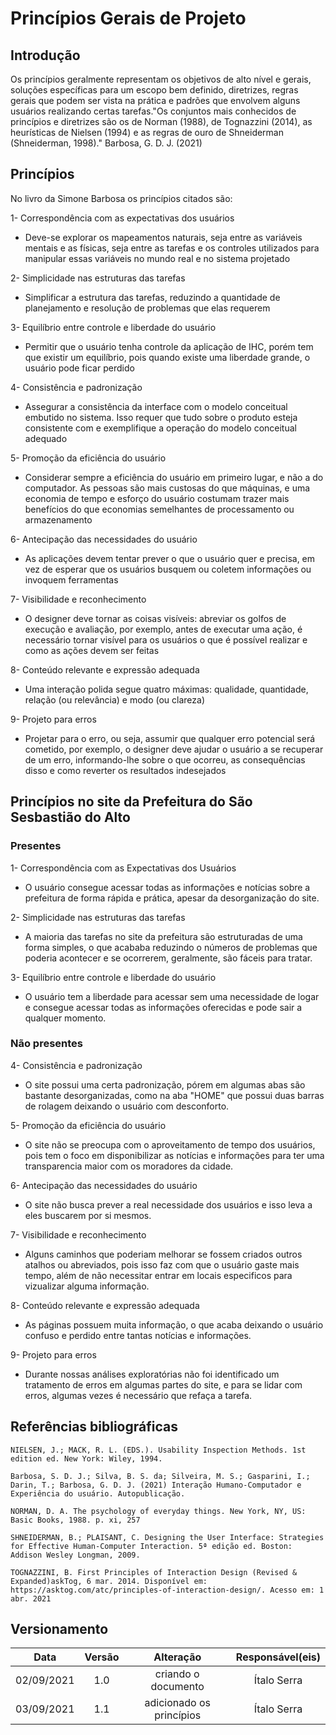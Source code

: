 # Princípios Gerais de Projeto
## Introdução

Os princípios geralmente representam os objetivos de alto nível e gerais, soluções específicas para um escopo bem definido, diretrizes, regras gerais que podem ser vista na prática e padrões que envolvem alguns usuários realizando certas tarefas."Os conjuntos mais conhecidos de princípios e diretrizes são os de Norman (1988), de Tognazzini (2014), as heurísticas de Nielsen (1994) e as regras de ouro de Shneiderman (Shneiderman, 1998)." Barbosa, G. D. J. (2021) 

## Princípios

No livro da Simone Barbosa os princípios citados são:

1- Correspondência com as expectativas dos usuários

- Deve-se explorar os mapeamentos naturais, seja entre as variáveis mentais e as físicas, seja entre as tarefas e os controles utilizados para manipular essas variáveis no mundo real e no sistema projetado

2- Simplicidade nas estruturas das tarefas

- Simplificar a estrutura das tarefas, reduzindo a quantidade de planejamento e resolução de problemas que elas requerem

3- Equilíbrio entre controle e liberdade do usuário

- Permitir que o usuário tenha controle da aplicação de IHC, porém tem que existir um equilíbrio, pois quando existe uma liberdade grande, o usuário pode ficar perdido

4- Consistência e padronização

- Assegurar a consistência da interface com o modelo conceitual embutido no sistema. Isso requer que tudo sobre o produto esteja consistente com e exemplifique a operação do modelo conceitual adequado

5- Promoção da eficiência do usuário

- Considerar sempre a eficiência do usuário em primeiro lugar, e não a do computador. As pessoas são mais custosas do que máquinas, e uma economia de tempo e esforço do usuário costumam trazer mais benefícios do que economias semelhantes de processamento ou armazenamento

6- Antecipação das necessidades do usuário

- As aplicações devem tentar prever o que o usuário quer e precisa, em vez de esperar que os usuários busquem ou coletem informações ou invoquem ferramentas

7- Visibilidade e reconhecimento

- O designer deve tornar as coisas visíveis: abreviar os golfos de execução e avaliação, por exemplo, antes de executar uma ação, é necessário tornar visível para os usuários o que é possível realizar e como as ações devem ser feitas

8- Conteúdo relevante e expressão adequada

- Uma interação polida segue quatro máximas: qualidade, quantidade, relação (ou relevância) e modo (ou clareza)

9- Projeto para erros

- Projetar para o erro, ou seja, assumir que qualquer erro potencial será cometido, por exemplo, o designer deve ajudar o usuário a se recuperar de um erro, informando-lhe sobre o que ocorreu, as consequências disso e como reverter os resultados indesejados

## Princípios no site da Prefeitura do São Sesbastião do Alto
### Presentes

1- Correspondência com as Expectativas dos Usuários

- O usuário consegue acessar todas as informações e notícias sobre a prefeitura de forma rápida e prática, apesar da desorganização do site. 

2- Simplicidade nas estruturas das tarefas

- A maioria das tarefas no site da prefeitura são estruturadas de uma forma simples, o que acababa reduzindo o números de problemas que poderia acontecer e se ocorrerem, geralmente, são fáceis para tratar.

3- Equilíbrio entre controle e liberdade do usuário

- O usuário tem a liberdade para acessar sem uma necessidade de logar e consegue acessar todas as informações oferecidas e pode sair a qualquer momento.

### Não presentes

4- Consistência e padronização

- O site possui uma certa padronização, pórem em algumas abas são bastante desorganizadas, como na aba "HOME" que possui duas barras de rolagem deixando o usuário com desconforto. 

5- Promoção da eficiência do usuário

- O site não se preocupa com o aproveitamento de tempo dos usuários, pois tem o foco em disponibilizar as notícias e informações para ter uma transparencia maior com os moradores da cidade.

6- Antecipação das necessidades do usuário 

- O site não busca prever a real necessidade dos usuários e isso leva a eles buscarem por si mesmos.

7- Visibilidade e reconhecimento

- Alguns caminhos que poderiam melhorar se fossem criados outros atalhos ou abreviados, pois isso faz com que o usuário gaste mais tempo, além de não necessitar entrar em locais especificos para vizualizar alguma informação. 

8- Conteúdo relevante e expressão adequada

- As páginas possuem muita informação, o que acaba deixando o usuário confuso e perdido entre tantas notícias e informações.

9- Projeto para erros

- Durante nossas análises exploratórias não foi identificado um tratamento de erros em algumas partes do site, e para se lidar com erros, algumas vezes é necessário que refaça a tarefa.


## Referências bibliográficas

    NIELSEN, J.; MACK, R. L. (EDS.). Usability Inspection Methods. 1st edition ed. New York: Wiley, 1994.

    Barbosa, S. D. J.; Silva, B. S. da; Silveira, M. S.; Gasparini, I.; Darin, T.; Barbosa, G. D. J. (2021) Interação Humano-Computador e Experiência do usuário. Autopublicação.

    NORMAN, D. A. The psychology of everyday things. New York, NY, US: Basic Books, 1988. p. xi, 257

    SHNEIDERMAN, B.; PLAISANT, C. Designing the User Interface: Strategies for Effective Human-Computer Interaction. 5ª edição ed. Boston: Addison Wesley Longman, 2009.

    TOGNAZZINI, B. First Principles of Interaction Design (Revised & Expanded)askTog, 6 mar. 2014. Disponível em: https://asktog.com/atc/principles-of-interaction-design/. Acesso em: 1 abr. 2021

## Versionamento

|    Data    | Versão |            Alteração            |             Responsável(eis)              |
| :--------: | :----: | :-----------------------------: | :---------------------------------------: |
| 02/09/2021 |  1.0   |      criando o documento        |               Ítalo Serra                 |
| 03/09/2021 |  1.1   |      adicionado os princípios   |               Ítalo Serra                 |

